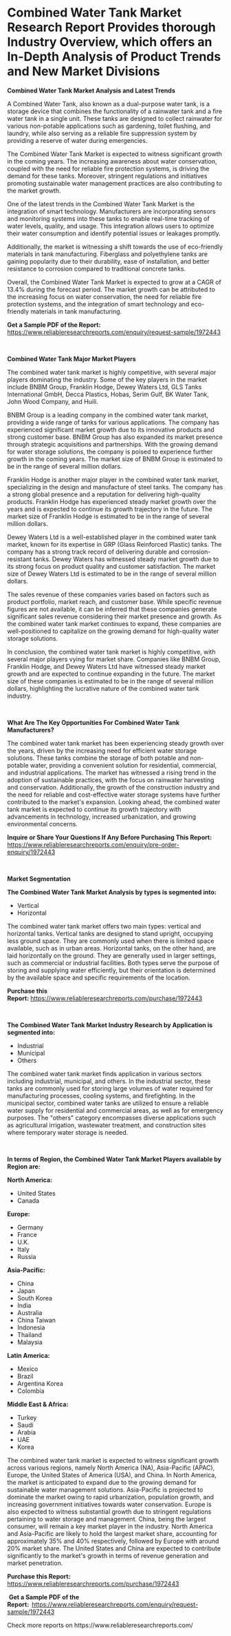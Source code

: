 <p><h1>Combined Water Tank Market Research Report Provides thorough Industry Overview, which offers an In-Depth Analysis of Product Trends and New Market Divisions</h1></p><p><strong>Combined Water Tank Market Analysis and Latest Trends</strong></p>
<p><p>A Combined Water Tank, also known as a dual-purpose water tank, is a storage device that combines the functionality of a rainwater tank and a fire water tank in a single unit. These tanks are designed to collect rainwater for various non-potable applications such as gardening, toilet flushing, and laundry, while also serving as a reliable fire suppression system by providing a reserve of water during emergencies.</p><p>The Combined Water Tank Market is expected to witness significant growth in the coming years. The increasing awareness about water conservation, coupled with the need for reliable fire protection systems, is driving the demand for these tanks. Moreover, stringent regulations and initiatives promoting sustainable water management practices are also contributing to the market growth.</p><p>One of the latest trends in the Combined Water Tank Market is the integration of smart technology. Manufacturers are incorporating sensors and monitoring systems into these tanks to enable real-time tracking of water levels, quality, and usage. This integration allows users to optimize their water consumption and identify potential issues or leakages promptly.</p><p>Additionally, the market is witnessing a shift towards the use of eco-friendly materials in tank manufacturing. Fiberglass and polyethylene tanks are gaining popularity due to their durability, ease of installation, and better resistance to corrosion compared to traditional concrete tanks.</p><p>Overall, the Combined Water Tank Market is expected to grow at a CAGR of 13.4% during the forecast period. The market growth can be attributed to the increasing focus on water conservation, the need for reliable fire protection systems, and the integration of smart technology and eco-friendly materials in tank manufacturing.</p></p>
<p><strong>Get a Sample PDF of the Report:&nbsp;</strong> <a href="https://www.reliableresearchreports.com/enquiry/request-sample/1972443">https://www.reliableresearchreports.com/enquiry/request-sample/1972443</a></p>
<p>&nbsp;</p>
<p><strong>Combined Water Tank Major Market Players</strong></p>
<p><p>The combined water tank market is highly competitive, with several major players dominating the industry. Some of the key players in the market include BNBM Group, Franklin Hodge, Dewey Waters Ltd, GLS Tanks International GmbH, Decca Plastics, Hobas, Serim Gulf, BK Water Tank, John Wood Company, and Huili.</p><p>BNBM Group is a leading company in the combined water tank market, providing a wide range of tanks for various applications. The company has experienced significant market growth due to its innovative products and strong customer base. BNBM Group has also expanded its market presence through strategic acquisitions and partnerships. With the growing demand for water storage solutions, the company is poised to experience further growth in the coming years. The market size of BNBM Group is estimated to be in the range of several million dollars.</p><p>Franklin Hodge is another major player in the combined water tank market, specializing in the design and manufacture of steel tanks. The company has a strong global presence and a reputation for delivering high-quality products. Franklin Hodge has experienced steady market growth over the years and is expected to continue its growth trajectory in the future. The market size of Franklin Hodge is estimated to be in the range of several million dollars.</p><p>Dewey Waters Ltd is a well-established player in the combined water tank market, known for its expertise in GRP (Glass Reinforced Plastic) tanks. The company has a strong track record of delivering durable and corrosion-resistant tanks. Dewey Waters has witnessed steady market growth due to its strong focus on product quality and customer satisfaction. The market size of Dewey Waters Ltd is estimated to be in the range of several million dollars.</p><p>The sales revenue of these companies varies based on factors such as product portfolio, market reach, and customer base. While specific revenue figures are not available, it can be inferred that these companies generate significant sales revenue considering their market presence and growth. As the combined water tank market continues to expand, these companies are well-positioned to capitalize on the growing demand for high-quality water storage solutions.</p><p>In conclusion, the combined water tank market is highly competitive, with several major players vying for market share. Companies like BNBM Group, Franklin Hodge, and Dewey Waters Ltd have witnessed steady market growth and are expected to continue expanding in the future. The market size of these companies is estimated to be in the range of several million dollars, highlighting the lucrative nature of the combined water tank industry.</p></p>
<p>&nbsp;</p>
<p><strong>What Are The Key Opportunities For Combined Water Tank Manufacturers?</strong></p>
<p><p>The combined water tank market has been experiencing steady growth over the years, driven by the increasing need for efficient water storage solutions. These tanks combine the storage of both potable and non-potable water, providing a convenient solution for residential, commercial, and industrial applications. The market has witnessed a rising trend in the adoption of sustainable practices, with the focus on rainwater harvesting and conservation. Additionally, the growth of the construction industry and the need for reliable and cost-effective water storage systems have further contributed to the market's expansion. Looking ahead, the combined water tank market is expected to continue its growth trajectory with advancements in technology, increased urbanization, and growing environmental concerns.</p></p>
<p><strong>Inquire or Share Your Questions If Any Before Purchasing This Report:</strong> <a href="https://www.reliableresearchreports.com/enquiry/pre-order-enquiry/1972443">https://www.reliableresearchreports.com/enquiry/pre-order-enquiry/1972443</a></p>
<p>&nbsp;</p>
<p><strong>Market Segmentation</strong></p>
<p><strong>The Combined Water Tank Market Analysis by types is segmented into:</strong></p>
<p><ul><li>Vertical</li><li>Horizontal</li></ul></p>
<p><p>The combined water tank market offers two main types: vertical and horizontal tanks. Vertical tanks are designed to stand upright, occupying less ground space. They are commonly used when there is limited space available, such as in urban areas. Horizontal tanks, on the other hand, are laid horizontally on the ground. They are generally used in larger settings, such as commercial or industrial facilities. Both types serve the purpose of storing and supplying water efficiently, but their orientation is determined by the available space and specific requirements of the location.</p></p>
<p><strong>Purchase this Report:&nbsp;</strong><a href="https://www.reliableresearchreports.com/purchase/1972443">https://www.reliableresearchreports.com/purchase/1972443</a></p>
<p>&nbsp;</p>
<p><strong>The Combined Water Tank Market Industry Research by Application is segmented into:</strong></p>
<p><ul><li>Industrial</li><li>Municipal</li><li>Others</li></ul></p>
<p><p>The combined water tank market finds application in various sectors including industrial, municipal, and others. In the industrial sector, these tanks are commonly used for storing large volumes of water required for manufacturing processes, cooling systems, and firefighting. In the municipal sector, combined water tanks are utilized to ensure a reliable water supply for residential and commercial areas, as well as for emergency purposes. The "others" category encompasses diverse applications such as agricultural irrigation, wastewater treatment, and construction sites where temporary water storage is needed.</p></p>
<p>&nbsp;</p>
<p><strong>In terms of Region, the Combined Water Tank Market Players available by Region are:</strong></p>
<p>
    <p> <strong> North America: </strong>
        <ul>
            <li>United States</li>
            <li>Canada</li>
        </ul>
        </p> 
    <p> <strong> Europe: </strong>
        <ul>
            <li>Germany</li>
            <li>France</li>
            <li>U.K.</li>
            <li>Italy</li>
            <li>Russia</li>
        </ul>
        </p> 
    <p> <strong> Asia-Pacific: </strong>
        <ul>
            <li>China</li>
            <li>Japan</li>
            <li>South Korea</li>
            <li>India</li>
            <li>Australia</li>
            <li>China Taiwan</li>
            <li>Indonesia</li>
            <li>Thailand</li>
            <li>Malaysia</li>
        </ul>
        </p> 
    <p> <strong> Latin America: </strong>
        <ul>
            <li>Mexico</li>
            <li>Brazil</li>
            <li>Argentina Korea</li>
            <li>Colombia</li>
        </ul>
        </p> 
    <p> <strong> Middle East & Africa: </strong>
        <ul>
            <li>Turkey</li>
            <li>Saudi</li>
            <li>Arabia</li>
            <li>UAE</li>
            <li>Korea</li>
        </ul>
    </p>
    </p>
<p><p>The combined water tank market is expected to witness significant growth across various regions, namely North America (NA), Asia-Pacific (APAC), Europe, the United States of America (USA), and China. In North America, the market is anticipated to expand due to the growing demand for sustainable water management solutions. Asia-Pacific is projected to dominate the market owing to rapid urbanization, population growth, and increasing government initiatives towards water conservation. Europe is also expected to witness substantial growth due to stringent regulations pertaining to water storage and management. China, being the largest consumer, will remain a key market player in the industry. North America and Asia-Pacific are likely to hold the largest market share, accounting for approximately 35% and 40% respectively, followed by Europe with around 20% market share. The United States and China are expected to contribute significantly to the market's growth in terms of revenue generation and market penetration.</p></p>
<p><strong>Purchase this Report: </strong><a href="https://www.reliableresearchreports.com/purchase/1972443">https://www.reliableresearchreports.com/purchase/1972443</a></p>
<p>&nbsp;<strong>Get a Sample PDF of the Report:&nbsp;&nbsp;</strong><a href="https://www.reliableresearchreports.com/enquiry/request-sample/1972443">https://www.reliableresearchreports.com/enquiry/request-sample/1972443</a></p>
<p><strong></strong></p>
<p>Check more reports on https://www.reliableresearchreports.com/</p>